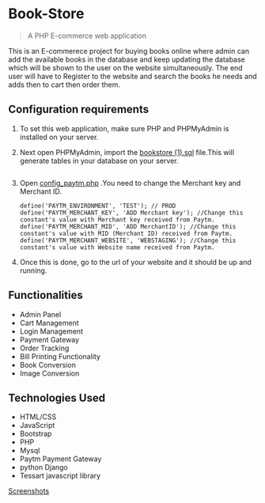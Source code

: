 # Book-Store

> A PHP E-commerce web application

This is an E-commerece project for buying books online where admin can add the available books in the database and keep updating the database which will be shown to the user on the website simultaneously. The end user will have to Register to the website and search the books he needs and adds then to cart then order them.

## Configuration requirements
 1. To set this web application, make sure PHP and PHPMyAdmin is installed on your server.
 2. Next open PHPMyAdmin, import the [bookstore (1).sql](https://github.com/Gokulkrishnant/Online-Book-Store/blob/main/Book-Store/bookstore%20(1).sql) file.This will generate tables in your database on your server.
 
    ```
    
    ```
 4. Open [config_paytm.php](https://github.com/Gokulkrishnant/Online-Book-Store/blob/main/Book-Store/User-Interface/payment/lib/config_paytm.php) .You need to change the Merchant key and Merchant ID.
    ``` 
    define('PAYTM_ENVIRONMENT', 'TEST'); // PROD
    define('PAYTM_MERCHANT_KEY', 'ADD Merchant key'); //Change this constant's value with Merchant key received from Paytm.
    define('PAYTM_MERCHANT_MID', 'ADD MerchantID'); //Change this constant's value with MID (Merchant ID) received from Paytm.
    define('PAYTM_MERCHANT_WEBSITE', 'WEBSTAGING'); //Change this constant's value with Website name received from Paytm.
    ```
 
 5. Once this is done, go to the url of your website and it should be up and running.

## Functionalities 
  - Admin Panel
  - Cart Management
  - Login Management
  - Payment Gateway
  - Order Tracking
  - Bill Printing Functionality
  - Book Conversion
  - Image Conversion
  



## Technologies Used

- HTML/CSS
- JavaScript
- Bootstrap
- PHP
- Mysql
- Paytm Payment Gateway
- python Django
- Tessart javascript library

[Screenshots](https://github.com/Gokulkrishnant/Online-Book-Store/tree/main/Book-Store/Project%20Screenshots)


